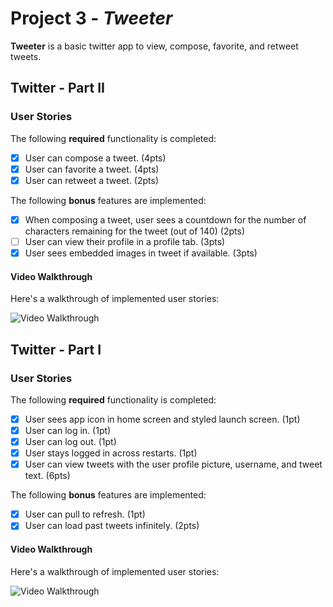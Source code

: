 # Project 3 - *Tweeter*

**Tweeter** is a basic twitter app to view, compose, favorite, and retweet tweets.

## Twitter - Part II

### User Stories

The following **required** functionality is completed:

- [x] User can compose a tweet. (4pts)
- [x] User can favorite a tweet. (4pts)
- [x] User can retweet a tweet. (2pts)

The following **bonus** features are implemented:

- [x] When composing a tweet, user sees a countdown for the number of characters remaining for the tweet (out of 140) (2pts)
- [ ] User can view their profile in a profile tab. (3pts)
- [x] User sees embedded images in tweet if available. (3pts)

#### Video Walkthrough

Here's a walkthrough of implemented user stories:

<img src='https://i.imgur.com/hmAKjCD.gif' title='Video Walkthrough' width='' alt='Video Walkthrough' />

## Twitter - Part I

### User Stories

The following **required** functionality is completed:

- [x] User sees app icon in home screen and styled launch screen. (1pt)
- [x] User can log in. (1pt)
- [x] User can log out. (1pt)
- [x] User stays logged in across restarts. (1pt)
- [x] User can view tweets with the user profile picture, username, and tweet text. (6pts)

The following **bonus** features are implemented:

- [x] User can pull to refresh. (1pt)
- [x] User can load past tweets infinitely. (2pts)

#### Video Walkthrough

Here's a walkthrough of implemented user stories:

<img src='https://media.giphy.com/media/46zrGKxpwcSXg58ty9/giphy.gif' title='Video Walkthrough' width='' alt='Video Walkthrough' />

